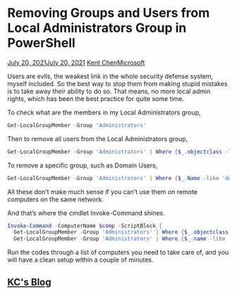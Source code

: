 # Removing Groups and Users from Local Administrators Group in PowerShell

[July 20, 2021July 20, 2021](https://www.kjctech.net/removing-groups-and-users-from-local-administrators-group-in-powershell/) [Kent Chen](https://www.kjctech.net/author/admin/)[Microsoft](https://www.kjctech.net/category/information-technology/)

Users are evils, the weakest link in the whole security defense system, myself included. So the best way to stop them from making stupid mistakes is to take away their ability to do so. That means, no more local admin rights, which has been the best practice for quite some time.

To check what are the members in my Local Administrators group,
```powershell
Get-LocalGroupMember -Group 'Administrators'
```

Then to remove all users from the Local Administrators group,

```powershell
Get-LocalGroupMember -Group 'Administrators' | Where {$_.objectclass -like 'user'} | Remove-LocalGroupMember Administrators
```

To remove a specific group, such as Domain Users,

```powershell
Get-LocalGroupMember -Group 'Administrators' | Where {$_.Name -like 'domain\domain users'} | Remove-LocalGroupMember Administrators
```

All these don’t make much sense if you can’t use them on remote computers on the same network.

And that’s where the cmdlet Invoke-Command shines.

```powershell
Invoke-Command -ComputerName $comp -ScriptBlock {
  Get-LocalGroupMember -Group 'Administrators' | Where {$_.objectclass -like 'user'} | Remove-LocalGroupMember Administrators
  Get-LocalGroupMember -Group 'Administrators' | Where {$_.name -like 'domain\domain users'} | Remove-LocalGroupMember Administrators
```

Run the codes through a list of computers you need to take care of, and you will have a clean setup within a couple of minutes.

## [KC's Blog](https://www.kjctech.net/)